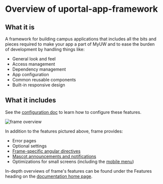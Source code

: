 # Overview of uportal-app-framework

## What it is

A framework for building campus applications that includes all the bits and pieces required to make your app a part of MyUW and to ease the burden of
development by handling things like:

+ General look and feel
+ Access management
+ Dependency management
+ App configuration
+ Common reusable components
+ Built-in responsive design

## What it includes

See the [configuration doc](configuration.md) to learn how to configure these features.

![frame overview](img/frame-overview.png)

In addition to the features pictured above, frame provides:

+ Error pages
+ Optional settings
+ [Frame-specific angular directives](directives.md)
+ [Mascot announcements and notifications](announcements.md)
+ Optimizations for small screens (including the [mobile menu](img/mobile-menu.png))

In-depth overviews of frame's features can be found under the Features heading on the [documentation home page](README.md).
